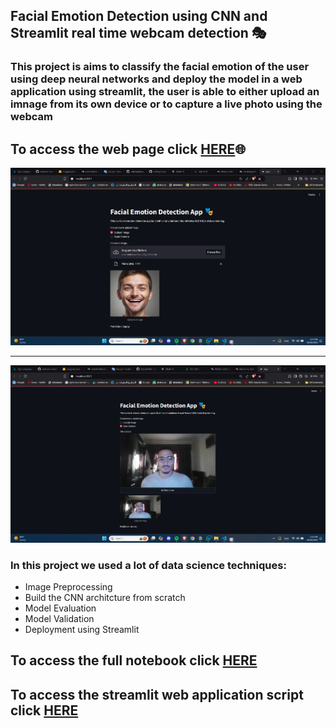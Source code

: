 ## Facial Emotion Detection using CNN and Streamlit real time webcam detection 🎭
### This project is aims to classify the facial emotion of the user using deep neural networks and deploy the model in a web application using streamlit, the user is able to either upload an imnage from its own device or to capture a live photo using the webcam

## To access the web page click [HERE](link)🌐

![Dashboard](https://github.com/sahermuhamed1/Facial-Emotion-Detection/blob/main/image.jpg)
***
![Dashboard](https://github.com/sahermuhamed1/Facial-Emotion-Detection/blob/main/Image%202.jpg)

### In this project we used a lot of data science techniques:
- Image Preprocessing
- Build the CNN architcture from scratch
- Model Evaluation 
- Model Validation
- Deployment using Streamlit 

## To access the full notebook click [HERE](https://github.com/sahermuhamed1/Facial-Emotion-Detection/blob/main/Emotion_detection.ipynb)

## To access the streamlit web application script click [HERE](https://github.com/sahermuhamed1/Facial-Emotion-Detection/blob/main/App.py) 


